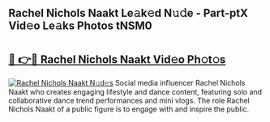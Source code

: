 ## Rachel Nichols Naakt Le𝚊k𝚎d N𝚞𝚍e - Part-ptX Vid𝚎o Le𝚊ks Photos tNSM0

# <h2><a href="http://fb9tw6g.evod.top/?m=Rachel+Nichols+Naakt">🔗 👉🔴 Rachel Nichols Naakt Vid𝚎o Ph𝚘t𝚘s</a></h2>

[![Rachel Nichols Naakt N𝚞d𝚎s](https://i.imgur.com/8V9OHl7.gif)](http://fb9tw6g.evod.top/?m=Rachel+Nichols+Naakt)
Social media influencer Rachel Nichols Naakt who creates engaging lifestyle and dance content, featuring solo and collaborative dance trend performances and mini vlogs. The role Rachel Nichols Naakt of a public figure is to engage with and inspire the public. 
